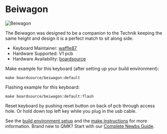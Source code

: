 # Beiwagon

![Beiwagon](https://i.imgur.com/eQi2Laqh.jpeg)

The Beiwagon was designed to be a companion to the Technik keeping the same height and design it is a perfect match to sit along side.

* Keyboard Maintainer: [waffle87](https://github.com/waffle87)
* Hardware Supported: V1 pcb
* Hardware Availability: [boardsource](https://boardsource.xyz/store/5ffb9b01edd0447f8023fdb2)

Make example for this keyboard (after setting up your build environment):

    make boardsource/beiwagon:default

Flashing example for this keyboard:

    make boardsource/beiwagon:default:flash

Reset keyboard by pushing reset button on back of pcb through access hole. Or hold down top left key while you plug in the usb cable.

See the [build environment setup](https://docs.qmk.fm/#/getting_started_build_tools) and the [make instructions](https://docs.qmk.fm/#/getting_started_make_guide) for more information. Brand new to QMK? Start with our [Complete Newbs Guide](https://docs.qmk.fm/#/newbs).
